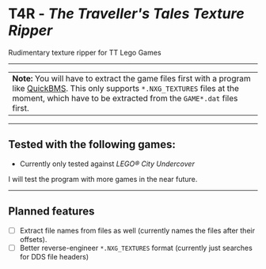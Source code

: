 # T4R - *The Traveller's Tales Texture Ripper*
Rudimentary texture ripper for TT Lego Games

---

<table><tbody><tr><td>
  <strong>Note:</strong> You will have to extract the game files first with a program like <a href="https://aluigi.altervista.org/quickbms.htm">QuickBMS</a>. This only supports <code>*.NXG_TEXTURES</code> files at the moment, which have to be extracted from the <code>GAME*.dat</code> files first.
</td></tr></tbody></table> 

---

## Tested with the following games:

- Currently only tested against *LEGO® City Undercover*

I will test the program with more games in the near future.

---

## Planned features

- [ ] Extract file names from files as well (currently names the files after their offsets).
- [ ] Better reverse-engineer `*.NXG_TEXTURES` format (currently just searches for DDS file headers)
